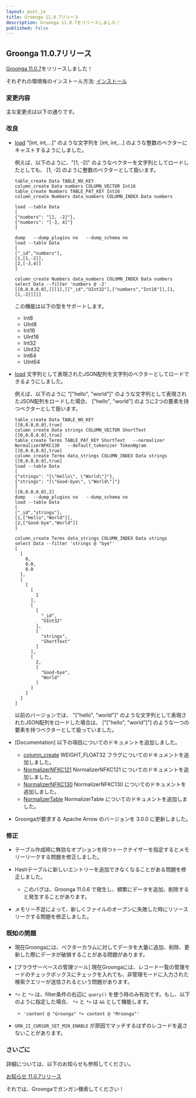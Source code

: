 ```yaml
---
layout: post.ja
title: Groonga 11.0.7リリース
description: Groonga 11.0.7をリリースしました！
published: false
---
```


## Groonga 11.0.7リリース

[Groonga 11.0.7](/ja/docs/news.html#release-11-0-7)をリリースしました！

それぞれの環境毎のインストール方法: [インストール](/ja/docs/install.html)

### 変更内容

主な変更点は以下の通りです。

### 改良

  * [load](/ja/docs/reference/commands/load.html) "[int, int,...]" のような文字列を [int, int,...] のような整数のベクターにキャストするようにしました。

    例えば、以下のように、"[1, -2]" のようなベクターを文字列としてロードしたとしても、 [1, -2] のように整数のベクターとして扱います。

      ```
      table_create Data TABLE_NO_KEY
      column_create Data numbers COLUMN_VECTOR Int16
      table_create Numbers TABLE_PAT_KEY Int16
      column_create Numbers data_numbers COLUMN_INDEX Data numbers

      load --table Data
      [
      {"numbers": "[1, -2]"},
      {"numbers": "[-3, 4]"}
      ]

      dump   --dump_plugins no   --dump_schema no
      load --table Data
      [
      ["_id","numbers"],
      [1,[1,-2]],
      [2,[-3,4]]
      ]

      column_create Numbers data_numbers COLUMN_INDEX Data numbers
      select Data --filter 'numbers @ -2'
      [[0,0.0,0.0],[[[1],[["_id","UInt32"],["numbers","Int16"]],[1,[1,-2]]]]]
      ```

    この機能は以下の型をサポートします。

      * Int8
      * UInt8
      * Int16
      * UInt16
      * Int32
      * UInt32
      * Int64
      * UInt64

  * [load](/ja/docs/reference/commands/load.html) 文字列として表現されたJSON配列を文字列のベクターとしてロードできるようにしました。

    例えば、以下のように "["hello", "world"]" のような文字列として表現されたJSON配列をロードした場合、 ["hello", "world"] のように2つの要素を持つベクターとして扱います。

      ```
      table_create Data TABLE_NO_KEY
      [[0,0.0,0.0],true]
      column_create Data strings COLUMN_VECTOR ShortText
      [[0,0.0,0.0],true]
      table_create Terms TABLE_PAT_KEY ShortText   --normalizer NormalizerNFKC130   --default_tokenizer TokenNgram
      [[0,0.0,0.0],true]
      column_create Terms data_strings COLUMN_INDEX Data strings
      [[0,0.0,0.0],true]
      load --table Data
      [
      {"strings": "[\"Hello\", \"World\"]"},
      {"strings": "[\"Good-bye\", \"World\"]"}
      ]
      [[0,0.0,0.0],2]
      dump   --dump_plugins no   --dump_schema no
      load --table Data
      [
      ["_id","strings"],
      [1,["Hello","World"]],
      [2,["Good-bye","World"]]
      ]

      column_create Terms data_strings COLUMN_INDEX Data strings
      select Data --filter 'strings @ "bye"'
      [
        [
          0,
          0.0,
          0.0
        ],
        [
          [
            [
              1
            ],
            [
              [
                "_id",
                "UInt32"
              ],
              [
                "strings",
                "ShortText"
              ]
            ],
            [
              2,
              [
                "Good-bye",
                "World"
              ]
            ]
          ]
        ]
      ]
      ```

    以前のバージョンでは、 "["hello", "world"]" のような文字列として表現されたJSON配列をロードした場合は、 ["["hello", "world"]"] のような一つの要素を持つベクターとして扱っていました。

  * [Documentation] 以下の項目についてのドキュメントを追加しました。

    * [column_create](/ja/docs/reference/commands/column_create.html) WEIGHT_FLOAT32 フラグについてのドキュメントを追加しました。
    * [NormalizerNFKC121](/ja/docs/reference/normalizers/normalizer_nfkc121.html) NormalizerNFKC121 についてのドキュメントを追加しました。
    * [NormalizerNFKC130](/ja/docs/reference/normalizers/normalizer_nfkc130.html) NormalizerNFKC130 についてのドキュメントを追加しました。
    * [NormalizerTable](/ja/docs/reference/normalizers/normalizer_table.html) NormalizerTable についてのドキュメントを追加しました。

  * Groongaが要求する Apache Arrow のバージョンを 3.0.0 に更新しました。

### 修正

  * テーブル作成時に無効なオプションを持つトークナイザーを指定するとメモリーリークする問題を修正しました。

  * Hashテーブルに新しいエントリーを追加できなくなることがある問題を修正しました。

    * このバグは、Groonga 11.0.6 で発生し、頻繁にデータを追加、削除すると発生することがあります。

  * メモリー不足によって、新しくファイルのオープンに失敗した時にリソースリークする問題を修正しました。

### 既知の問題

  * 現在Groongaには、ベクターカラムに対してデータを大量に追加、削除、更新した際にデータが破損することがある問題があります。

  * [ブラウザーベースの管理ツール] 現在Groongaには、レコード一覧の管理モードのチェックボックスにチェックを入れても、非管理モードに入力された検索クエリーが送信されるという問題があります。

  * ``*<`` と ``*>`` は、filter条件の右辺に ``query()`` を使う時のみ有効です。もし、以下のように指定した場合、 ``*<`` と ``*>`` は ``&&`` として機能します。

    * ``'content @ "Groonga" *< content @ "Mroonga"'``

  * ``GRN_II_CURSOR_SET_MIN_ENABLE`` が原因でマッチするはずのレコードを返さないことがあります。

### さいごに

詳細については、以下のお知らせも参照してください。

[お知らせ 11.0.7リリース](/ja/docs/news.html#release-11-0-7)

それでは、Groongaでガンガン検索してください！
